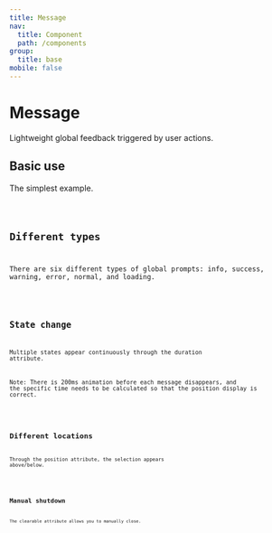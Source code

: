 ```yaml
---
title: Message
nav:
  title: Component
  path: /components
group:
  title: base
mobile: false
---
```


# Message

Lightweight global feedback triggered by user actions.

## Basic use

The simplest example.

<code src="./demos/index1.tsx"/>

## Different types

There are six different types of global prompts: info, success, warning, error, normal, and loading.

<code src="./demos/index2.tsx"/>

## State change

Multiple states appear continuously through the duration attribute.

Note: There is 200ms animation before each message disappears, and the specific time needs to be calculated so that the position display is correct.

<code src="./demos/index3.tsx"/>

## Different locations

Through the position attribute, the selection appears above/below.

<code src="./demos/index4.tsx"/>

## Manual shutdown

The clearable attribute allows you to manually close.

<code src="./demos/index5.tsx"/>

<API ></API>
